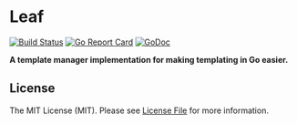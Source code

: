 # Leaf

[![Build Status](https://img.shields.io/travis/goph/leaf.svg?style=flat-square)](https://travis-ci.org/goph/leaf)
[![Go Report Card](https://goreportcard.com/badge/github.com/goph/leaf?style=flat-square)](https://goreportcard.com/report/github.com/goph/leaf)
[![GoDoc](http://img.shields.io/badge/godoc-reference-5272B4.svg?style=flat-square)](https://godoc.org/github.com/goph/leaf)

**A template manager implementation for making templating in Go easier.**


## License

The MIT License (MIT). Please see [License File](LICENSE) for more information.
